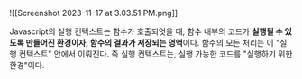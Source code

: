 ![[Screenshot 2023-11-17 at 3.03.51 PM.png]]

Javascript의 실행 컨텍스트는 함수가 호출되엇을 때, 함수 내부의 코드가 **실행될 수 있도록 만들어진 환경이자, 함수의 결과가 저장되는 영역**이다. 함수의 모든 처리는 이 "실행 컨텍스트" 안에서 이뤄진다.
즉 실행 컨텍스트는, 실행 가능한 코드를 "실행하기 위한 환경"이다.
